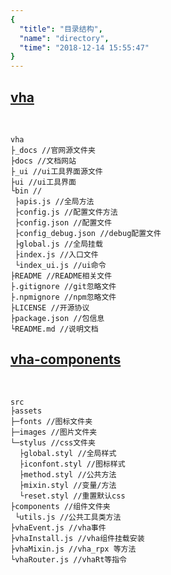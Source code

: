 ```yaml
---
{
  "title": "目录结构",
  "name": "directory",
  "time": "2018-12-14 15:55:47"
}
---
```


<section id="vha-directory">

# [vha](#vha)

<br />

```
vha
├_docs //官网源文件夹
├docs //文档网站
├_ui //ui工具界面源文件
├ui //ui工具界面
└bin //
 ├apis.js //全局方法
 ├config.js //配置文件方法
 ├config.json //配置文件
 ├config_debug.json //debug配置文件
 ├global.js //全局挂载
 ├index.js //入口文件
 └index_ui.js //ui命令
├README //README相关文件
├.gitignore //git忽略文件
├.npmignore //npm忽略文件
├LICENSE //开源协议
├package.json //包信息
└README.md //说明文档
```

</section>

<section id="vha-components-directory">

# [vha-components](#vha-components)

<br />

```
src
├assets
├─fonts //图标文件夹
├─images //图片文件夹
└─stylus //css文件夹
  ├global.styl //全局样式
  ├iconfont.styl //图标样式
  ├method.styl //公共方法
  ├mixin.styl //变量/方法
  └reset.styl //重置默认css
├components //组件文件夹
 └utils.js //公共工具类方法
├vhaEvent.js //vha事件
├vhaInstall.js //vha组件挂载安装
├vhaMixin.js //vha_rpx 等方法
└vhaRouter.js //vhaRt等指令
```

</section>